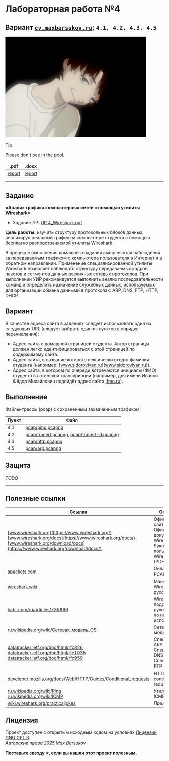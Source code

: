# Лабораторная работа №4

## Вариант [`cv.maxbarsukov.ru`](https://cv.maxbarsukov.ru/); `4.1, 4.2, 4.3, 4.5 `

<img alt="lain-shizo" src="https://github.com/maxbarsukov/itmo/blob/master/.docs/lain-shizo.gif" height="320">

> [!TIP]
> [Please don't pee in the pool.](https://web.archive.org/web/20160207203903/https://wiki.wireshark.org/#:~:text=Please%20don%27t%20pee%20in%20the%20pool.)

|.pdf|.docx|
|-|-|
| [report](./docs/report.pdf) | [report](./docs/report.docx) |

---

## Задание

**«Анализ трафика компьютерных сетей с помощью утилиты Wireshark»**

- Задание ЛР: [ЛР 4_Wireshark.pdf](./ЛР%204_Wireshark.pdf)

**Цель работы:** изучить структуру протокольных блоков данных, анализируя реальный трафик на компьютере студента с помощью бесплатно распространяемой утилиты Wireshark.

В процессе выполнения домашнего задания выполняются наблюдения за передаваемым трафиком с компьютера пользователя в Интернет и в обратном направлении. Применение специализированной утилиты Wireshark позволяет наблюдать структуру передаваемых кадров, пакетов и сегментов данных различных сетевых протоколов. При выполнении УИР рекомендуется выполнить анализ последовательности команд и определить назначение служебных данных, используемых для организации обмена данными в протоколах: ARP, DNS, FTP, HTTP, DHCP.

## Вариант

В качестве адреса сайта в заданиях следует использовать один из следующих URL (следует выбрать один из пунктов в порядке перечисления):

- Адрес сайта с домашней страницей студента. Автор страницы должен легко идентифицироваться с этой страницей по содержимому сайта.
- Адрес сайта, в название которого лексически входит фамилия студента (например: [www.sidorovivan.ru](www.sidorovivan.ru)).
- Адрес сайта, в котором по очереди встречаются инициалы (ФИО) студента в латинской транскрипции (например, для имени Иванов Фёдор Михайлович подойдёт адрес сайта [ifmo.ru](http://ifmo.ru)).

## Выполнение

Файлы-трассы (pcap) с сохраненным захваченным трафиком:

| Пункт | Файл |
| --- | --- |
| 4.1 | [pcap/ping.pcapng](./pcap/ping.pcapng) |
| 4.2 | [pcap/tracert.pcapng](./pcap/tracert.pcapng), [pcap/tracert-d.pcapng](./pcap/tracert-d.pcapng) |
| 4.3 | [pcap/http.pcapng](./pcap/http.pcapng) |
| 4.5 | [pcap/arp.pcapng](./pcap/arp.pcapng) |

## Защита

*TODO*

---

## Полезные ссылки

| Ссылка | Описание |
| --- | --- |
| [www.wireshark.org](https://www.wireshark.org/) <br> [www.wireshark.org/docs](https://www.wireshark.org/docs/) <br> [www.wireshark.org/download/docs](https://www.wireshark.org/download/docs/) | Официальный сайт Wireshark <br> Официальная документация Wireshark <br> Руководство пользователя Wireshark (PDF) |
| [apackets.com](https://apackets.com/) | Онлайн анализ PCAP-файлов |
| [wireshark.wiki](https://wireshark.wiki/) | Мануал Wireshark на русском |
| [habr.com/ru/articles/735866](https://habr.com/ru/articles/735866/) |Wireshark — подробное руководство по началу использования |
| [ru.wikipedia.org/wiki/Сетевая_модель_OSI](https://ru.wikipedia.org/wiki/%D0%A1%D0%B5%D1%82%D0%B5%D0%B2%D0%B0%D1%8F_%D0%BC%D0%BE%D0%B4%D0%B5%D0%BB%D1%8C_OSI) | Сетевая модель OSI |
| [datatracker.ietf.org/doc/html/rfc826](https://datatracker.ietf.org/doc/html/rfc826) <br> [datatracker.ietf.org/doc/html/rfc1035](https://datatracker.ietf.org/doc/html/rfc1035) <br> [datatracker.ietf.org/doc/html/rfc959](https://datatracker.ietf.org/doc/html/rfc959) | Спецификация ARP <br> Спецификация DNS <br> Спецификация FTP |
| [developer.mozilla.org/docs/Web/HTTP/Guides/Conditional_requests](https://developer.mozilla.org/en-US/docs/Web/HTTP/Guides/Conditional_requests) | HTTP conditional requests |
| [ru.wikipedia.org/wiki/Ping](https://ru.wikipedia.org/wiki/Ping) <br> [ru.wikipedia.org/wiki/ICMP](https://ru.wikipedia.org/wiki/ICMP) | Утилита `ping` <br> ICMP |
| [wiki.wireshark.org/practicaljokes](https://wiki.wireshark.org/practicaljokes) | *Приколы* |

## Лицензия <a name="license"></a>

Проект доступен с открытым исходным кодом на условиях [Лицензии GNU GPL 3](https://opensource.org/license/gpl-3-0/). \
*Авторские права 2025 Max Barsukov*

**Поставьте звезду :star:, если вы нашли этот проект полезным.**
